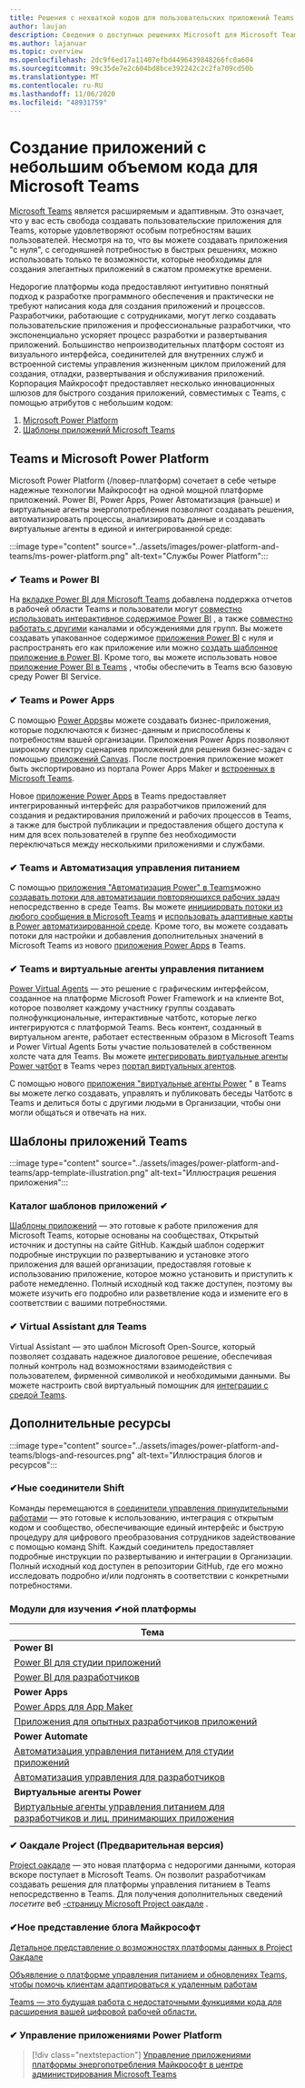 ```yaml
---
title: Решения с нехваткой кодов для пользовательских приложений Teams
author: laujan
description: Сведения о доступных решениях Microsoft для Microsoft Teams и без кода
ms.author: lajanuar
ms.topic: overview
ms.openlocfilehash: 2dc9f6ed17a11407efbd4496439848266fc0a604
ms.sourcegitcommit: 99c35de7e2c604bd8bce392242c2c2fa709cd50b
ms.translationtype: MT
ms.contentlocale: ru-RU
ms.lasthandoff: 11/06/2020
ms.locfileid: "48931759"
---
```

# <a name="create-low-code-custom-apps-for-microsoft-teams"></a>Создание приложений с небольшим объемом кода для Microsoft Teams

[Microsoft Teams](/microsoftteams/platform) является расширяемым и адаптивным. Это означает, что у вас есть свобода создавать пользовательские приложения для Teams, которые удовлетворяют особым потребностям ваших пользователей. Несмотря на то, что вы можете создавать приложения "с нуля", с сегодняшней потребностью в быстрых решениях, можно использовать только те возможности, которые необходимы для создания элегантных приложений в сжатом промежутке времени.

Недорогие платформы кода предоставляют интуитивно понятный подход к разработке программного обеспечения и практически не требуют написания кода для создания приложений и процессов. Разработчики, работающие с сотрудниками, могут легко создавать пользовательские приложения и профессиональные разработчики, что экспоненциально ускоряет процесс разработки и развертывания приложений. Большинство непроизводительных платформ состоят из визуального интерфейса, соединителей для внутренних служб и встроенной системы управления жизненным циклом приложений для создания, отладки, развертывания и обслуживания приложений. Корпорация Майкрософт предоставляет несколько инновационных шлюзов для быстрого создания приложений, совместимых с Teams, с помощью атрибутов с небольшим кодом:

1. [Microsoft Power Platform](#teams-and-microsoft-power-platform)
1. [Шаблоны приложений Microsoft Teams](#teams-app-templates)

## <a name="teams-and-microsoft-power-platform"></a>Teams и Microsoft Power Platform

Microsoft Power Platform (/повер-платформ) сочетает в себе четыре надежные технологии Майкрософт на одной мощной платформе приложений. Power BI, Power Apps, Power Автоматизация (раньше) и виртуальные агенты энергопотребления позволяют создавать решения, автоматизировать процессы, анализировать данные и создавать виртуальные агенты в единой и интегрированной среде:

:::image type="content" source="../assets/images/power-platform-and-teams/ms-power-platform.png" alt-text="Службы Power Platform":::

### <a name="-teams-and-power-bi"></a>✔ Teams и Power BI

На [вкладке Power BI для Microsoft Teams](https://powerbi.microsoft.com/blog/announcing-new-power-bi-tab-for-microsoft-teams/) добавлена поддержка отчетов в рабочей области Teams и пользователи могут [совместно использовать интерактивное содержимое Power BI](/power-bi/collaborate-share/service-embed-report-microsoft-teams) , а также [совместно работать с другими](/power-bi/collaborate-share/service-collaborate-microsoft-teams) каналами и обсуждениями для групп. Вы можете создавать упакованное содержимое [приложения Power BI](/power-bi/collaborate-share/service-create-distribute-apps) с нуля и распространять его как приложение или можно [создать шаблонное приложение в Power BI](/connect-data/service-template-apps-create). Кроме того, вы можете использовать новое [приложение Power BI в Teams](https://go.microsoft.com/fwlink/?linkid=2143643) , чтобы обеспечить в Teams всю базовую среду Power BI Service.

### <a name="-teams-and-power-apps"></a>✔ Teams и Power Apps

С помощью [Power Apps](/powerapps/powerapps-overview)вы можете создавать бизнес-приложения, которые подключаются к бизнес-данным и приспособлены к потребностям вашей организации.  Приложения Power Apps позволяют широкому спектру сценариев приложений для решения бизнес-задач с помощью [приложений Canvas](/powerapps/maker/#canvas-apps). После построения приложение может быть экспортировано из портала Power Apps Maker и [встроенных в Microsoft Teams](/power-platform/admin/embed-app-teams).

Новое [приложение Power Apps](https://go.microsoft.com/fwlink/?linkid=2143374) в Teams предоставляет интегрированный интерфейс для разработчиков приложений для создания и редактирования приложений и рабочих процессов в Teams, а также для быстрой публикации и предоставления общего доступа к ним для всех пользователей в группе без необходимости переключаться между несколькими приложениями и службами.

### <a name="-teams-and-power-automate"></a>✔ Teams и Автоматизация управления питанием

С помощью [приложения "Автоматизация Power" в Teams](/power-automate/flows-teams)можно [создавать потоки для автоматизации повторяющихся рабочих задач](https://flow.microsoft.com/connectors/shared_teams/microsoft-teams/) непосредственно в среде Teams. Вы можете [инициировать потоки из любого сообщения в Microsoft Teams](/power-automate/trigger-flow-teams-message) и [использовать адаптивные карты в Power автоматизированной среде](/power-automate/create-adaptive-cards). Кроме того, вы можете создавать потоки для настройки и добавления дополнительных значений в Microsoft Teams из нового [приложения Power Apps](https://go.microsoft.com/fwlink/?linkid=2143539) в Teams.

### <a name="-teams-and-power-virtual-agents"></a>✔ Teams и виртуальные агенты управления питанием

[Power Virtual Agents](/power-virtual-agents/fundamentals-what-is-power-virtual-agents) — это решение с графическим интерфейсом, созданное на платформе Microsoft Power Framework и на клиенте Bot, которое позволяет каждому участнику группы создавать полнофункциональные, интерактивные чатботс, которые легко интегрируются с платформой Teams. Весь контент, созданный в виртуальном агенте, работает естественным образом в Microsoft Teams и Power Virtual Agents Боты участие пользователей в собственном холсте чата для Teams. Вы можете [интегрировать виртуальные агенты Power чатбот](/power-virtual-agents/publication-add-bot-to-microsoft-teams) в Teams через [портал виртуальных агентов](https://powervirtualagents.microsoft.com).

С помощью нового [приложения "виртуальные агенты Power](https://aka.ms/pva-teams-docs) " в Teams вы можете легко создавать, управлять и публиковать беседы Чатботс в Teams и делиться боты с другими людьми в Организации, чтобы они могли общаться и отвечать на них.

## <a name="teams-app-templates"></a>Шаблоны приложений Teams

:::image type="content" source="../assets/images/power-platform-and-teams/app-template-illustration.png" alt-text="Иллюстрация решения приложения":::

### <a name="-app-template-catalog"></a>Каталог шаблонов приложений ✔

[Шаблоны приложений](../samples/app-templates.md) — это готовые к работе приложения для Microsoft Teams, которые основаны на сообществах, Открытый источник и доступны на сайте GitHub. Каждый шаблон содержит подробные инструкции по развертыванию и установке этого приложения для вашей организации, предоставляя готовые к использованию приложение, которое можно установить и приступить к работе немедленно. Полный исходный код также доступен, поэтому вы можете изучить его подробно или разветвление кода и измените его в соответствии с вашими потребностями.

### <a name="-virtual-assistant-for-teams"></a>✔ Virtual Assistant для Teams

Virtual Assistant — это шаблон Microsoft Open-Source, который позволяет создавать надежное диалоговое решение, обеспечивая полный контроль над возможностями взаимодействия с пользователем, фирменной символикой и необходимыми данными. Вы можете настроить свой виртуальный помощник для [интеграции с средой Teams](https://microsoft.github.io/botframework-solutions/clients-and-channels/tutorials/enable-teams/1-intro). 

## <a name="additional-resources"></a>Дополнительные ресурсы

:::image type="content" source="../assets/images/power-platform-and-teams/blogs-and-resources.png" alt-text="Иллюстрация блогов и ресурсов":::

### <a name="-teams-shift-connectors"></a>✔Ные соединители Shift

Команды перемещаются в [соединители управления принудительными работами](../samples/shifts-wfm-connectors.md) — это готовые к использованию, интеграция с открытым кодом и сообщество, обеспечивающие единый интерфейс и быструю процедуру для цифрового преобразования сотрудников задействование с помощью команд Shift. Каждый соединитель предоставляет подробные инструкции по развертыванию и интеграции в Организации. Полный исходный код доступен в репозитории GitHub, где его можно исследовать подробно и/или подгонять в соответствии с конкретными потребностями.

### <a name="-power-platform-learn-modules"></a>Модули для изучения ✔ной платформы

|Тема|
|-----|
|**Power BI**|
|[Power BI для студии приложений](/learn/browse/?expanded=power-platform&products=power-bi&roles=maker)|
|[Power BI для разработчиков](/learn/browse/?expanded=power-platform&products=power-bi&roles=developer)|
|**Power Apps**|
|[Power Apps для App Maker](/learn/browse/?products=power-apps&roles=maker)|
|[Приложения для опытных разработчиков приложений](/learn/browse/?products=power-apps)|
|**Power Automate**|
|[Автоматизация управления питанием для студии приложений](/learn/browse/?expanded=power-platform&products=power-automate&roles=maker)|
|[Автоматизация управления для разработчиков](/learn/browse/?expanded=power-platform&products=power-automate&roles=developer)|
|**Виртуальные агенты Power**|
|[Виртуальные агенты управления питанием для разработчиков и лиц, принимающих приложения](/learn/browse/?products=power-virtual-agents&expanded=power-platform&roles=maker)

### <a name="-project-oakdale-preview"></a>✔ Оакдале Project (Предварительная версия)

[Project оакдале](https://techcommunity.microsoft.com/t5/microsoft-teams-blog/teams-is-shaping-the-future-of-work-with-low-code-features-to/ba-p/1507180
) — это новая платформа с недорогими данными, которая вскоре поступает в Microsoft Teams. Он позволит разработчикам создавать решения для платформы управления питанием в Teams непосредственно в Teams. Для получения дополнительных сведений *посетите* веб [-страницу Microsoft Project оакдале](https://powerapps.microsoft.com/blog/introducing-project-oakdale-a-new-low-code-data-platform-for-microsoft-teams) .

### <a name="-microsoft-blog-insights"></a>✔Ное представление блога Майкрософт

[Детальное представление о возможностях платформы данных в Project Оакдале](https://powerapps.microsoft.com/blog/a-closer-look-at-data-platform-capabilities-in-project-oakdale/)

[Объявление о платформе управления питанием и обновлениях Teams, чтобы помочь клиентам адаптироваться к удаленным работам](https://cloudblogs.microsoft.com/powerplatform/2020/05/19/announcing-power-platform-and-teams-updates-to-help-customers-adapt-to-remote-work/)

[Teams — это будущая работа с недостаточными функциями кода для расширения вашей цифровой рабочей области.](https://techcommunity.microsoft.com/t5/microsoft-teams-blog/teams-is-shaping-the-future-of-work-with-low-code-features-to/ba-p/1507180)

### <a name="-managing-power-platform-apps"></a>✔ Управление приложениями Power Platform

> [!div class="nextstepaction"]
> [Управление приложениями платформы энергопотребления Майкрософт в центре администрирования Microsoft Teams](/microsoftteams/manage-power-platform-apps)